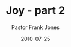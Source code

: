 ---
lunr: "true"
title: "Joy - part 2"
author: "Pastor Frank Jones"
postDate: "07-25-2010"
date: 2010-07-25
category: "sermons"
slug: "2010/07/Joy_Part2"
icon: microphone
audioLink: "Joy_Part2"
tags: [joy]
mp3: "Joy_Part2/07252010.mp3"
ogg: "Joy_Part2/07252010.ogg"
linkurl: "https://archive.org/download/Joy_Part2/Joy_Part2_files.xml"
ipath: "https://archive.org/download/Joy_Part2/07252010.mp3"
layout: sermon.html
---